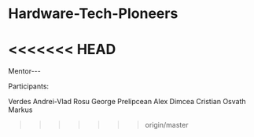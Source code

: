 Hardware-Tech-PIoneers
======================


<<<<<<< HEAD
=======
Mentor---

Participants:

Verdes Andrei-Vlad
Rosu George
Prelipcean Alex
Dimcea Cristian
Osvath Markus

>>>>>>> origin/master
